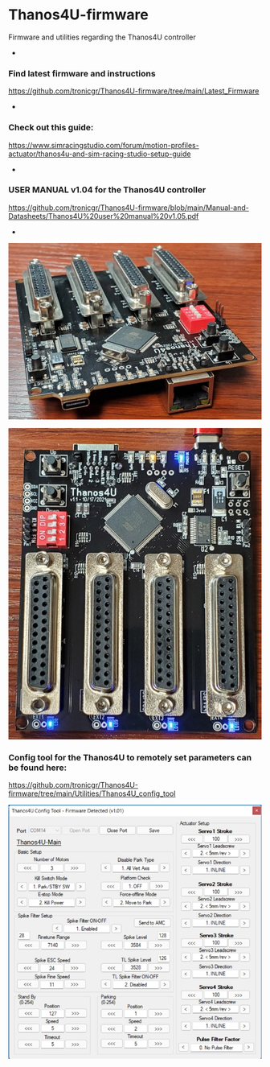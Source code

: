 # Thanos4U-firmware
Firmware and utilities regarding the Thanos4U controller

-

### Find latest firmware and instructions
https://github.com/tronicgr/Thanos4U-firmware/tree/main/Latest_Firmware

-

### Check out this guide: 
https://www.simracingstudio.com/forum/motion-profiles-actuator/thanos4u-and-sim-racing-studio-setup-guide

-

### USER MANUAL v1.04 for the Thanos4U controller
https://github.com/tronicgr/Thanos4U-firmware/blob/main/Manual-and-Datasheets/Thanos4U%20user%20manual%20v1.05.pdf

-

![Alt Text](https://github.com/tronicgr/Thanos4U-firmware/blob/main/media/IMG_20211129_183942_smsm.jpg)

![Alt Text](https://github.com/tronicgr/Thanos4U-firmware/blob/main/media/IMG_20211129_184343_smsm.jpg)

### Config tool for the Thanos4U to remotely set parameters can be found here:
https://github.com/tronicgr/Thanos4U-firmware/tree/main/Utilities/Thanos4U_config_tool

![Alt Text](https://github.com/tronicgr/Thanos4U-firmware/blob/main/Utilities/Thanos4U_config_tool/Thanos4U_config.jpg)
